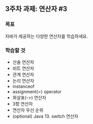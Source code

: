 <h2>3주차 과제: 연산자 #3</h2>

<h3>목표</h3>

자바가 제공하는 다양한 연산자를 학습하세요.

<h3>학습할 것</h3>

- 산술 연산자
- 비트 연산자
- 관계 연산자
- 논리 연산자
- instanceof
- assignment(=) operator
- 화살표(->) 연산자
- 3항 연산자
- 연산자 우선 순위
- (optional) Java 13. switch 연산자
